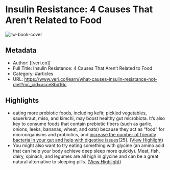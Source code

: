 # Insulin Resistance: 4 Causes That Aren’t Related to Food

![rw-book-cover](https://images.prismic.io/veri-dev/bc1a2738-53c6-408d-ba75-a911938b6092_causes_of_insulin_resistance_not_diet.png?auto=compress,format)

## Metadata
- Author: [[veri.co]]
- Full Title: Insulin Resistance: 4 Causes That Aren’t Related to Food
- Category: #articles
- URL: https://www.veri.co/learn/what-causes-insulin-resistance-not-diet?mc_cid=acce8bd16c

## Highlights
- eating more probiotic foods, including kefir, pickled vegetables, sauerkraut, miso, and kimchi, may boost healthy gut microbiota. It’s also key to consume foods that contain prebiotic fibers (such as garlic, onions, leeks, bananas, wheat, and oats) because they act as “food” for microorganisms and probiotics, and [increase the number of friendly bacteria in your gut and help with digestive issues](https://www.ncbi.nlm.nih.gov/pmc/articles/PMC6463098/)[25]. ([View Highlight](https://read.readwise.io/read/01h2c8a93pzc55kdrh7pwtx84v))
- You might also want to try eating something with glycine (an amino acid that can help your body achieve deep sleep more quickly). Meat, fish, dairy, spinach, and legumes are all high in glycine and can be a great natural alternative to sleeping pills. ([View Highlight](https://read.readwise.io/read/01h2c8ay9y5v68ge4aedyx6c88))
